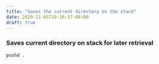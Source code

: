 ```yaml
---
title: "Saves the current directory on the stack"
date: 2020-11-05T19:16:17-08:00
draft: true
---
```


### Saves current directory on stack for later retrieval

```
pushd .
```
